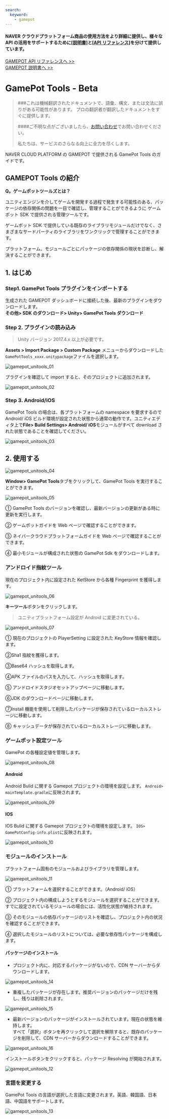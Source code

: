 ```yaml
---
search:
  keyword:
    - gamepot
---
```


#### **NAVER クラウドプラットフォーム商品の使用方法をより詳細に提供し、様々な API の活用をサポートするために<a href="https://guide.ncloud-docs.com/docs/ja/home" target="_blank">[説明書]</a>と<a href="https://api.ncloud-docs.com/docs/ja/home" target="_blank">[API リファレンス]</a>を分けて提供しています。**

<a href="https://api.ncloud-docs.com/docs/ja/game-gamepot-index" target="_blank">GAMEPOT API リファレンスへ >></a><br />
<a href="https://guide.ncloud-docs.com/docs/ja/game-gamepotconsole" target="_blank">GAMEPOT 説明書へ >></a>

# GamePot Tools - Beta

> ###これは機械翻訳されたドキュメントで、語彙、構文、または文法に誤りがある可能性があります。 プロの翻訳者が翻訳したドキュメントをすぐに提供します。
>
> ####ご不明な点がございましたら、[お問い合わせ](https://www.ncloud.com/support/question)でお問い合わせください。
>
> 私たちは、サービスのさらなる向上に全力を尽くします。

NAVER CLOUD PLATFORM の GAMEPOT で提供される GamePot Tools のガイドです。

## GAMEPOT Tools の紹介

**Q。ゲームポットツールズとは？**

ユニティエンジンを介してゲームを開発する過程で発生する可能性のある、パッケージの依存関係の問題を一目で確認し、管理することができるように
ゲームポット SDK で提供される管理ツールです。

ゲームポット SDK で提供している既存のライブラリモジュールだけでなく、さまざまなサードパーティのライブラリをワンクリックで管理することができます。

プラットフォーム、モジュールごとにパッケージの依存関係の現状を診断し、解決することができます。

## 1. はじめ

### Step1. GamePot Tools プラグインをインポートする

生成された GAMEPOT ダッシュボードに接続した後、最新のプラグインをダウンロードします。
<br>**その他> SDK のダウンロード> Unity> GamePot Tools ダウンロード**

### Step 2. プラグインの読み込み

> Unity バージョン 2017.4.x 以上が必要です。

**Assets > Import Package > Custom Package** メニューからダウンロードした`GamePotTools_xxxx.unitypackage`ファイルを選択します。

![gamepot_unitools_01](./images/gamepot_unitools_01.png)

プラグインを確認して import すると、そのプロジェクトに追加されます。

![gamepot_unitools_02](./images/gamepot_unitools_02.png)

### Step 3. Android/iOS

GamePot Tools の場合は、各プラットフォームの namespace を要求するので Android/ iOS ビルド環境が設定された状態から通常の動作です。ユニティエディタ上で**File> Build Settings> Android/ iOS**モジュールがすべて download された状態であることを確認してください。

![gamepot_unitools_03](./images/gamepot_unitools_03.png)

## 2. 使用する

![gamepot_unitools_04](./images/gamepot_unitools_04.png)

**Window> GamePot Tools**タブをクリックして、GamePot Tools を実行することができます。

![gamepot_unitools_05](./images/gamepot_unitools_05.png)

① GamePot Tools のバージョンを確認し、最新バージョンの更新がある時に更新を実行します。

② ゲームポットガイドを Web ページで確認することができます。

③ ネイバークラウドプラットフォームガイドを Web ページで確認することができます。

④ 最小モジュールが構成された状態の GamePot Sdk をダウンロードします。

### アンドロイド指紋ツール

現在のプロジェクト内に設定された KetStore から各種 Fingerprint を獲得します。

![gamepot_unitools_06](./images/gamepot_unitools_06.png)

**キーツール**ボタンをクリックします。

> ユニティプラットフォーム設定が Android に変更されている。

![gamepot_unitools_07](./images/gamepot_unitools_07.png)

① 現在のプロジェクトの PlayerSetting に設定された KeyStore 情報を確認します。

②Sha1 指紋を獲得します。

③Base64 ハッシュを取得します。

④APK ファイルのパスを入力して、ハッシュを取得します。

⑤ アンドロイドスタジオセットアップページに移動します。

⑥JDK のダウンロードページに移動します。

⑦Install 機能を使用して削除したパッケージが保存されているローカルストレージに移動します。

⑧ キャッシュデータが保存されているローカルストレージに移動します。

### ゲームポット設定ツール

GamePot の各種設定値を管理します。

![gamepot_unitools_08](./images/gamepot_unitools_08.png)

#### Android

Android Bulid に関する Gamepot プロジェクトの環境を設定します。
`Android> mainTemplate.gradle`に反映されます。

![gamepot_unitools_09](./images/gamepot_unitools_09.png)

#### IOS

IOS Bulid に関する Gamepot プロジェクトの環境を設定します。
`IOS> GamePotConfig-info.plist`に反映されます。

![gamepot_unitools_10](./images/gamepot_unitools_10.png)

### モジュールのインストール

プラットフォーム固有のモジュールおよびライブラリを管理します。

![gamepot_unitools_11](./images/gamepot_unitools_11.png)

① プラットフォームを選択することができます。（Android/ iOS）

② プロジェクト内の構成しようとするモジュールを選択することができます。すでに設定されているモジュールの場合には、活性化状態が維持されます。

③ そのモジュールの依存パッケージのリストを確認し、プロジェクト内の状況を確認することができます。

④ 選択したモジュールのリストについては、必要な依存性パッケージを構成します。

#### パッケージのインストール

- プロジェクト内に、対応するパッケージがないので、CDN サーバーからダウンロードします。

![gamepot_unitools_14](./images/gamepot_unitools_14.png)

- 重複したパッケージが存在します。推奨バージョンのパッケージだけを残し、残りは削除されます。

![gamepot_unitools_15](./images/gamepot_unitools_15.png)

- 最新バージョンのパッケージがインストールされています。現在の状態を維持します。
  <br>すべて「選択」ボタンを再クリックして選択を解除すると、既存のパッケージを削除して、CDN サーバーからダウンロードすることができます。

![gamepot_unitools_16](./images/gamepot_unitools_16.png)

インストールボタンをクリックすると、パッケージ Resolving が開始されます。

![gamepot_unitools_12](./images/gamepot_unitools_12.png)

### 言語を変更する

GamePot Tools の言語が選択した言語に変更されます。英語、韓国語、日本語、中国語をサポートします。

![gamepot_unitools_13](./images/gamepot_unitools_13.png)
